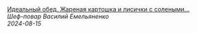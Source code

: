 <!--2024-08-15 01:32:29-->
<div class="yb">
  <a class="nodecor" href="/posts.html?eda/idealnyj_obed_jarenaya_kartoshka_i_lisichki_s_solenymi_ogurchikami">
    <img class="preview" data-videoid="VM_q1d8LJdM" src="https://i3.ytimg.com/vi/VM_q1d8LJdM/hqdefault.jpg" align="middle" alt="">
  </a>
  <div class="inlbl text">
    <a class="nodecor" href="/posts.html?eda/idealnyj_obed_jarenaya_kartoshka_i_lisichki_s_solenymi_ogurchikami">Идеальный обед. Жареная картошка и лисички с солеными...</a><br>
    <i class="smaller2">Шеф-повар Василий Емельяненко</i><br>
    <i class="smaller3">2024-08-15</i>
  </div>
</div>
